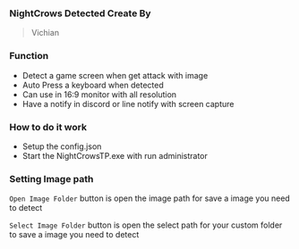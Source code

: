 ### NightCrows Detected Create By

> Vichian

### Function 

- Detect a game screen when get attack with image
- Auto Press a keyboard when detected
- Can use in 16:9 monitor with all resolution
- Have a notify in discord or line notify with screen capture

### How to do it work

- Setup the config.json
- Start the NightCrowsTP.exe with run administrator

### Setting Image path
`Open Image Folder` button is open the image path for save a image you need to detect

`Select Image Folder` button is open the select path for your custom folder to save a image you need to detect

